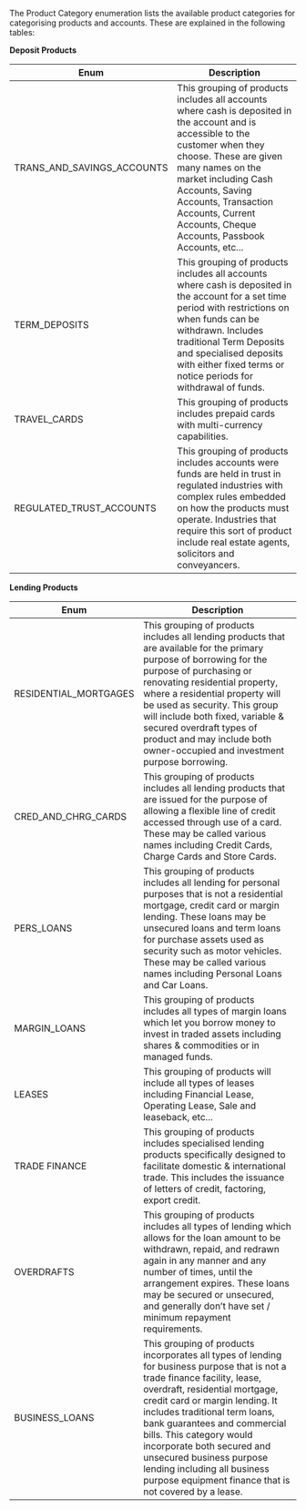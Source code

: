 
The Product Category enumeration lists the available product categories for categorising products and accounts. These are explained in the following tables:

**Deposit Products**

| Enum | Description
|------|------------|
| TRANS_AND_SAVINGS_ACCOUNTS | This grouping of products includes all accounts where cash is deposited in the account and is accessible to the customer when they choose. These are given many names on the market including Cash Accounts, Saving Accounts, Transaction Accounts, Current Accounts, Cheque Accounts, Passbook Accounts, etc... |
| TERM_DEPOSITS              | This grouping of products includes all accounts where cash is deposited in the account for a set time period with restrictions on when funds can be withdrawn. Includes traditional Term Deposits and specialised deposits with either fixed terms or notice periods for withdrawal of funds. |
| TRAVEL_CARDS               | This grouping of products includes prepaid cards with multi-currency capabilities.|
| REGULATED_TRUST_ACCOUNTS   | This grouping of products includes accounts were funds are held in trust in regulated industries with complex rules embedded on how the products must operate. Industries that require this sort of product include real estate agents, solicitors and conveyancers. |

**Lending Products**

| Enum | Description
|------|------------|
RESIDENTIAL_MORTGAGES | This grouping of products includes all lending products that are available for the primary purpose of borrowing for the purpose of purchasing or renovating residential property, where a residential property will be used as security. This group will include both fixed, variable & secured overdraft types of product and may include both owner-occupied and investment purpose borrowing.
CRED_AND_CHRG_CARDS | This grouping of products includes all lending products that are issued for the purpose of allowing a flexible line of credit accessed through use of a card. These may be called various names including Credit Cards, Charge Cards and Store Cards.
PERS_LOANS | This grouping of products includes all lending for personal purposes that is not a residential mortgage, credit card or margin lending. These loans may be unsecured loans and term loans for purchase assets used as security such as motor vehicles. These may be called various names including Personal Loans and Car Loans.
MARGIN_LOANS | This grouping of products includes all types of margin loans which let you borrow money to invest in traded assets including shares & commodities or in managed funds.
LEASES | This grouping of products will include all types of leases including Financial Lease, Operating Lease, Sale and leaseback, etc...
TRADE FINANCE | This grouping of products includes specialised lending products specifically designed to facilitate domestic & international trade. This includes the issuance of letters of credit, factoring, export credit.
OVERDRAFTS | This grouping of products includes all types of lending which allows for the loan amount to be withdrawn, repaid, and redrawn again in any manner and any number of times, until the arrangement expires. These loans may be secured or unsecured, and generally don’t have set / minimum repayment requirements.
BUSINESS_LOANS | This grouping of products incorporates all types of lending for business purpose that is not a trade finance facility, lease, overdraft, residential mortgage, credit card or margin lending. It includes traditional term loans, bank guarantees and commercial bills. This category would incorporate both secured and unsecured business purpose lending including all business purpose equipment finance that is not covered by a lease.
